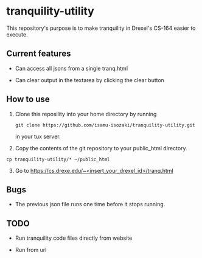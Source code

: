 # tranquility-utility

This repository's purpose is to make tranquility in Drexel's CS-164 easier to execute.

## Current features

- Can access all jsons from a single tranq.html

- Can clear output in the textarea by clicking the clear button

## How to use

1. Clone this reposility into your home directory by running
   
   ```
   git clone https://github.com/isamu-isozaki/tranquility-utility.git
   ```
   
   in your tux server.

2.  Copy the contents of the git repository to your public_html directory.
   
   ```
   cp tranquility-utility/* ~/public_html
   ```

3. Go to https://cs.drexe.edu/~<insert_your_drexel_id>/tranq.html

## Bugs

- The previous json file runs one time before it stops running.

## TODO

- Run tranquility code files directly from website

- Run from url
